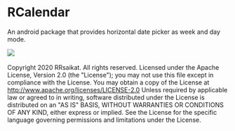 # RCalendar
An android package that provides horizontal date picker as week and day mode.

<p align="start">
  <img src="![Feature Image](https://github.com/rrsaikat/RCalendar/blob/master/app/src/main/res/drawable/appbanner.png?raw=true)"/>
</p>

Copyright 2020 RRsaikat. All rights reserved.
Licensed under the Apache License, Version 2.0 (the "License");
you may not use this file except in compliance with the License.
You may obtain a copy of the License at
http://www.apache.org/licenses/LICENSE-2.0
Unless required by applicable law or agreed to in writing, software
distributed under the License is distributed on an "AS IS" BASIS,
WITHOUT WARRANTIES OR CONDITIONS OF ANY KIND, either express or implied.
See the License for the specific language governing permissions and
limitations under the License.
